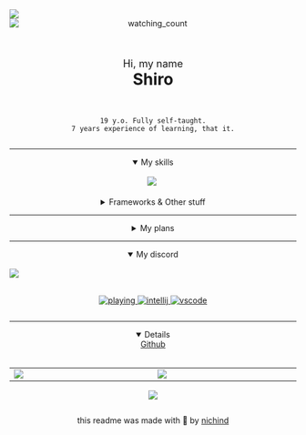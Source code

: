 <div align="center" class="head-me" style="display: flex; flex-flow: column wrap;">
	<img src="https://api.statusbadges.me/badge/status/397211459651633166"/> <img src="https://komarev.com/ghpvc/?username=ShiroKazane&color=9963B3" alt="watching_count" /><br>
	<br>
	<div align="center">
    		<p style="font-size: 18px">Hi, my name<br><strong style="font-size: 28px">Shiro</strong></p>
  	</div>
	<br>

	19 y.o. Fully self-taught.
 	7 years experience of learning, that it.
</div>

----

<div align="center" class="skills" style="display: flex; flex-flow: column wrap">
	<details open>
	<summary>My skills</summary><br>
	<img src="https://skillicons.dev/icons?i=html,css,js,ts,go,lua,photoshop"/><a>&nbsp;</a>
	<br><br>
	<details>
	<summary>Frameworks & Other stuff</summary>
		<br>
		<img src="https://skillicons.dev/icons?i=git,github,discord,discordjs,mongodb,mysql"/><br>
    <img src="https://skillicons.dev/icons?i=sqlite,nodejs,pnpm,androidstudio,robloxstudio"/><br>
  		<a>And much more...</a>
	</details>
	</details>
</div>

----

<div align="center" class="todo" style="display: flex; flex-flow: column">
<details>
<summary>My plans</summary><br>
<div style="flex-direction: column; justify-content: center; align-items: flex-start;">

- [x] Still alive
- [ ] Get a job
- [ ] Get 100'000$
- [ ] Learn to draw anime
- [ ] Learn Japanese
- [ ] Learn Korean
- [ ] Learn Mandarin
- [ ] Learn Hakka (?)
</div>
</details>
</div>

----

<div align="center" class="projects" style="display: flex; flex-flow: column wrap;">
<details open>
<summary>My discord</summary>
<br>

<div style="display: flex; flex-direction: row;">
  <a align="center" href="https://discord.com/users/397211459651633166">
    <img align="center" src="https://lanyard-profile-readme.vercel.app/api/397211459651633166?theme=dark&animated=true&hideDiscrim=true&borderRadius=30px&hideStatus=true"
      </a>
</div>
<br>

![playing](https://api.statusbadges.me/badge/playing/397211459651633166)
![intellij](https://api.statusbadges.me/badge/intellij/397211459651633166)
![vscode](https://api.statusbadges.me/badge/vscode/397211459651633166)

</details>

----

<div align="center" class="github" style="display: flex; flex-flow: column">
<details open>
<summary>Github</summary><br>
<table align="center">
	<tr>
		<td width="1200px">
        <img align="center" src="https://github-readme-stats.vercel.app/api?username=ShiroKazane&theme=catppuccin_mocha&show_icons=true&hide_border=true&count_private=true" draggable="false">
		</td>
		<td width="1200px">
        <img align="center" src="https://github-readme-stats.vercel.app/api/top-langs/?username=ShiroKazane&theme=catppuccin_mocha&layout=compact&hide_border=true" draggable="false">
		</td>
	</tr>
</table>

<a href="http://www.github.com/ShiroKazane"><img src="https://github-readme-streak-stats.herokuapp.com/?user=ShiroKazane&stroke=cdd6f4&background=1e1e2e&ring=94e2d5&fire=fab387&currStreakNum=cdd6f4&currStreakLabel=94e2d5&sideNums=cdd6f4&sideLabels=cdd6f4&dates=cdd6f4&hide_border=true" /></a>
</details>

this readme was made with 🤍 by <a href="https://github.com/nichind">nichind</a>

